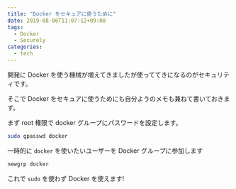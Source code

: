 ```yaml
---
title: "Docker をセキュアに使うために"
date: 2019-08-06T11:07:12+09:00
tags:
  - Docker
  - Securely
categories:
  - tech
---
```

開発に Docker を使う機械が増えてきましたが使っててきになるのがセキュリティです。

そこで Docker をセキュアに使うためにも自分ようのメモも兼ねて書いておきます。

<!--more-->

まず root 権限で docker グループにパスワードを設定します。

```sh
sudo gpasswd docker
```

一時的に `docker` を使いたいユーザーを Docker グループに参加します

```sh
newgrp docker
```

これで `sudo` を使わず Docker を使えます!

